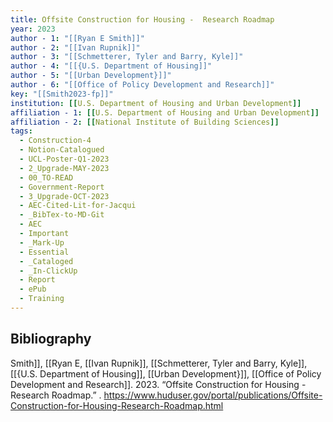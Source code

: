 ```yaml
---
title: Offsite Construction for Housing -  Research Roadmap
year: 2023
author - 1: "[[Ryan E Smith]]"
author - 2: "[[Ivan Rupnik]]"
author - 3: "[[Schmetterer, Tyler and Barry, Kyle]]"
author - 4: "[[{U.S. Department of Housing]]"
author - 5: "[[Urban Development}]]"
author - 6: "[[Office of Policy Development and Research]]"
key: "[[Smith2023-fp]]"
institution: [[U.S. Department of Housing and Urban Development]]
affiliation - 1: [[U.S. Department of Housing and Urban Development]]
affiliation - 2: [[National Institute of Building Sciences]]
tags:
  - Construction-4
  - Notion-Catalogued
  - UCL-Poster-Q1-2023
  - 2_Upgrade-MAY-2023
  - 00_TO-READ
  - Government-Report
  - 3_Upgrade-OCT-2023
  - AEC-Cited-Lit-for-Jacqui
  - _BibTex-to-MD-Git
  - AEC
  - Important
  - _Mark-Up
  - Essential
  - _Cataloged
  - _In-ClickUp
  - Report
  - ePub
  - Training
---
```


## Bibliography
Smith]], [[Ryan E, [[Ivan Rupnik]], [[Schmetterer, Tyler and Barry, Kyle]], [[{U.S. Department of Housing]], [[Urban Development}]], [[Office of Policy Development and Research]]. 2023. “Offsite Construction for Housing -  Research Roadmap.” . https://www.huduser.gov/portal/publications/Offsite-Construction-for-Housing-Research-Roadmap.html